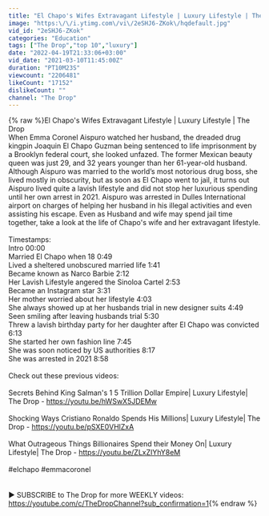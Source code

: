 ```yaml
---
title: "El Chapo's Wifes Extravagant Lifestyle | Luxury Lifestyle | The Drop"
image: "https:\/\/i.ytimg.com\/vi\/2eSHJ6-ZKok\/hqdefault.jpg"
vid_id: "2eSHJ6-ZKok"
categories: "Education"
tags: ["The Drop","top 10","luxury"]
date: "2022-04-19T21:33:06+03:00"
vid_date: "2021-03-10T11:45:00Z"
duration: "PT10M23S"
viewcount: "2206481"
likeCount: "17152"
dislikeCount: ""
channel: "The Drop"
---
```

{% raw %}El Chapo's Wifes Extravagant Lifestyle | Luxury Lifestyle | The Drop<br />When Emma Coronel Aispuro watched her husband, the dreaded drug kingpin Joaquin El Chapo Guzman being sentenced to life imprisonment by a Brooklyn federal court, she looked unfazed. The former Mexican beauty queen was just 29, and 32 years younger than her 61-year-old husband. Although Aispuro was married to the world’s most notorious drug boss, she lived mostly in obscurity, but as soon as El Chapo went to jail, it turns out Aispuro lived quite a lavish lifestyle and did not stop her luxurious spending until her own arrest in 2021. Aispuro was arrested in Dulles International airport on charges of helping her husband in his illegal activities and even assisting his escape. Even as Husband and wife may spend jail time together, take a look at the life of Chapo's wife and her extravagant lifestyle.<br /><br />Timestamps:<br />Intro 00:00<br />Married El Chapo when 18 0:49<br />Lived a sheltered unobscured married life 1:41<br />Became known as Narco Barbie 2:12<br />Her Lavish Lifestyle angered the Sinoloa Cartel 2:53<br />Became an Instagram star 3:31<br />Her mother worried about her lifestyle 4:03<br />She always showed up at her husbands trial in new designer suits 4:49<br />Seen smiling after leaving husbands trial 5:30<br />Threw a lavish birthday party for her daughter after El Chapo was convicted  6:13<br />She started her own fashion line 7:45<br />She was soon noticed by US authorities 8:17<br />She was arrested in 2021 8:58<br /><br />Check out these previous videos:<br /><br />Secrets Behind King Salman's 1 5 Trillion Dollar Empire| Luxury Lifestyle| The Drop - <a rel="nofollow" target="blank" href="https://youtu.be/hWSwX5JDEMw">https://youtu.be/hWSwX5JDEMw</a><br /><br />Shocking Ways Cristiano Ronaldo Spends His Millions| Luxury Lifestyle| The Drop - <a rel="nofollow" target="blank" href="https://youtu.be/pSXE0VHlZxA">https://youtu.be/pSXE0VHlZxA</a><br /><br />What Outrageous Things Billionaires Spend their Money On| Luxury Lifestyle| The Drop - <a rel="nofollow" target="blank" href="https://youtu.be/ZLxZIYhY8eM">https://youtu.be/ZLxZIYhY8eM</a><br /><br />#elchapo   #emmacoronel<br /> <br /><br />▶ SUBSCRIBE to The Drop for more WEEKLY videos:<br /><a rel="nofollow" target="blank" href="https://youtube.com/c/TheDropChannel?sub_confirmation=1">https://youtube.com/c/TheDropChannel?sub_confirmation=1</a>{% endraw %}
